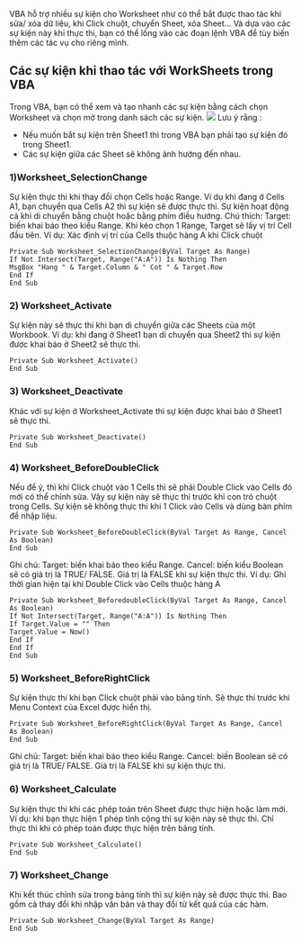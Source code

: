 VBA hỗ trợ nhiều sự kiện cho Worksheet như có thể bắt được thao tác khi sửa/ xóa dữ liệu, khi Click chuột, chuyển Sheet, xóa Sheet… Và dựa vào các sự kiện này khi thực thi, bạn có thể lồng vào các đoạn lệnh VBA để tùy biến thêm các tác vụ cho riêng mình.
## Các sự kiện khi thao tác với WorkSheets trong VBA
Trong VBA, bạn có thể xem và tạo nhanh các sự kiện bằng cách chọn Worksheet và chọn mở trong danh sách các sự kiện.
![](https://images.viblo.asia/b3094945-6d60-4b82-bb6c-c3f90a1839ca.png)
Lưu ý rằng :
* Nếu muốn bắt sự kiện trên Sheet1 thì trong VBA bạn phải tạo sự kiện đó trong Sheet1.
* Các sự kiện giữa các Sheet sẽ không ảnh hưởng đến nhau.
### 1)Worksheet_SelectionChange
Sự kiện thực thi khi thay đổi chọn Cells hoặc Range. Ví dụ khi đang ở Cells A1, bạn chuyển qua Cells A2 thì sự kiện sẽ được thực thi.
Sự kiện hoạt động cả khi di chuyển bằng chuột hoặc bằng phím điều hướng.
Chú thích:
Target: biến khai báo theo kiểu Range.
Khi kéo chọn 1 Range, Target sẽ lấy vị trí Cell đầu tiên.
Ví dụ: Xác định vị trí của Cells thuộc hàng A khi Click chuột
```
Private Sub Worksheet_SelectionChange(ByVal Target As Range)
If Not Intersect(Target, Range("A:A")) Is Nothing Then
MsgBox "Hang " & Target.Column & " Cot " & Target.Row
End If
End Sub
```
### 2) Worksheet_Activate
Sự kiện này sẽ thực thi khi bạn di chuyển giữa các Sheets của một Workbook. Ví dụ: khi đang ở Sheet1 bạn di chuyển qua Sheet2 thì sự kiện được khai báo ở Sheet2 sẽ thực thi.
```
Private Sub Worksheet_Activate()
End Sub
```
### 3) Worksheet_Deactivate
Khác với sự kiện ở Worksheet_Activate thì sự kiện được khai báo ở Sheet1 sẽ thực thi.
```
Private Sub Worksheet_Deactivate()
End Sub
```
### 4) Worksheet_BeforeDoubleClick
Nếu để ý, thì khi Click chuột vào 1 Cells thì sẽ phải Double Click vào Cells đó mới có thể chỉnh sửa. Vậy sự kiện này sẽ thực thi trước khi con trỏ chuột trong Cells.
Sự kiện sẽ không thực thi khi 1 Click vào Cells và dùng bàn phím để nhập liệu.
```
Private Sub Worksheet_BeforeDoubleClick(ByVal Target As Range, Cancel As Boolean)
End Sub
```
Ghi chú:
Target: biến khai báo theo kiểu Range.
Cancel: biến kiểu Boolean sẽ có giá trị là TRUE/ FALSE. Giá trị là FALSE khi sự kiện thực thi.
Ví dụ: Ghi thời gian hiện tại khi Double Click vào Cells thuộc hàng A
```
Private Sub Worksheet_BeforedoubleClick(ByVal Target As Range, Cancel As Boolean)
If Not Intersect(Target, Range("A:A")) Is Nothing Then
If Target.Value = "" Then
Target.Value = Now()
End If
End If
End Sub
```
### 5) Worksheet_BeforeRightClick
Sự kiện thực thi khi bạn Click chuột phải vào bảng tính.
Sẽ thực thi trước khi Menu Context của Excel được hiển thị.
```
Private Sub Worksheet_BeforeRightClick(ByVal Target As Range, Cancel As Boolean)
End Sub
```
Ghi chú:
Target: biến khai báo theo kiểu Range.
Cancel: biến Boolean sẽ có giá trị là TRUE/ FALSE. Giá trị là FALSE khi sự kiện thực thi.
### 6) Worksheet_Calculate
Sự kiện thực thi khi các phép toán trên Sheet được thực hiện hoặc làm mới. Ví dụ: khi bạn thực hiện 1 phép tính cộng thì sự kiện này sẽ thực thi.
Chỉ thực thi khi có phép toán được thực hiện trên bảng tính.
```
Private Sub Worksheet_Calculate()
End Sub
```
### 7) Worksheet_Change
Khi kết thúc chỉnh sửa trong bảng tính thì sự kiện này sẽ được thực thi.
Bao gồm cả thay đổi khi nhập văn bản và thay đổi từ kết quả của các hàm.
```
Private Sub Worksheet_Change(ByVal Target As Range)
End Sub
```